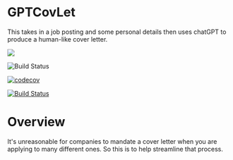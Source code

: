 # GPTCovLet
This takes in a job posting and some personal details then uses chatGPT to produce a human-like cover letter.

![](https://img.shields.io/badge/license-MIT-blue)

![Build Status](https://github.com/jaesungpark42/GPTCovLet/actions/workflows/Build%20Status/badge.svg?branch=main)

[![codecov](https://codecov.io/gh/ColumbiaOSS/example-project-python/branch/main/graph/badge.svg)](https://codecov.io/gh/ColumbiaOSS/example-project-python)



[![Build Status](https://github.com/ColumbiaOSS/example-project-python/workflows/Build%20Status/badge.svg?branch=main)](https://github.com/ColumbiaOSS/example-project-python/actions?query=workflow%3A%22Build+Status%22)

# Overview
It's unreasonable for companies to mandate a cover letter when you are applying to many different ones. So this is to help streamline that process.

